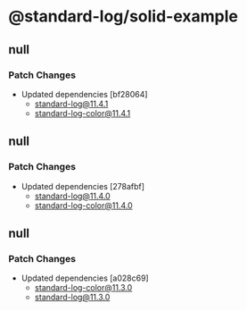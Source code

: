 # @standard-log/solid-example

## null

### Patch Changes

- Updated dependencies [bf28064]
  - standard-log@11.4.1
  - standard-log-color@11.4.1

## null

### Patch Changes

- Updated dependencies [278afbf]
  - standard-log@11.4.0
  - standard-log-color@11.4.0

## null

### Patch Changes

- Updated dependencies [a028c69]
  - standard-log-color@11.3.0
  - standard-log@11.3.0
